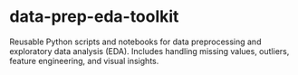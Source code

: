 # data-prep-eda-toolkit
Reusable Python scripts and notebooks for data preprocessing and exploratory data analysis (EDA). Includes handling missing values, outliers, feature engineering, and visual insights.
